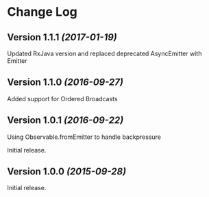 # Change Log

Version 1.1.1 *(2017-01-19)*
----------------------------
Updated RxJava version and replaced deprecated AsyncEmitter with Emitter

Version 1.1.0 *(2016-09-27)*
----------------------------
Added support for Ordered Broadcasts

Version 1.0.1 *(2016-09-22)*
----------------------------
Using Observable.fromEmitter to handle backpressure

Initial release.

Version 1.0.0 *(2015-09-28)*
----------------------------

Initial release.